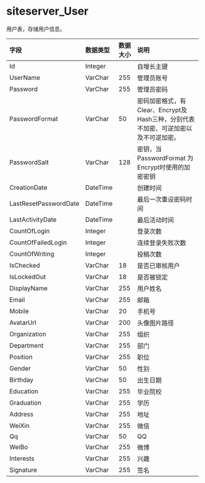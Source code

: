 # siteserver_User

用户表，存储用户信息。

| 字段 | 数据类型 | 数据大小 | 说明 |
| :----- | :----- | :----- | :----- |
|Id	|Integer|		|自增长主键|
|UserName	|VarChar	|255	|管理员账号|
|Password	|VarChar	|255	|管理员密码|
|PasswordFormat	|VarChar|	50	|密码加密格式，有Clear、Encrypt及Hash三种，分别代表不加密、可逆加密以及不可逆加密。|
|PasswordSalt	|VarChar	|128	|密钥，当 PasswordFormat 为Encrypt时使用的加密密钥|
|CreationDate	|DateTime	|	|创建时间|
|LastResetPasswordDate	|DateTime|		|最后一次重设密码时间|
|LastActivityDate	|DateTime	|	|最后活动时间|
|CountOfLogin	|Integer|		|登录次数|
|CountOfFailedLogin|	Integer	|	|连续登录失败次数|
|CountOfWriting	|Integer|		|投稿次数|
|IsChecked	|VarChar|	18	|是否已审核用户|
|IsLockedOut	|VarChar	|18	|是否被锁定|
|DisplayName	|VarChar	|255|	用户姓名|
|Email	|VarChar	|255	|邮箱|
|Mobile	|VarChar	|20	|手机号|
|AvatarUrl	|VarChar	|200	|头像图片路径|
|Organization	|VarChar	|255	|组织|
|Department	|VarChar	|255	|部门|
|Position	|VarChar|	255	|职位|
|Gender	|VarChar	|50	|性别|
|Birthday	|VarChar	|50	|出生日期|
|Education|	VarChar	|255	|毕业院校|
|Graduation	|VarChar|	255	|学历|
|Address	|VarChar|	255|	地址|
|WeiXin	|VarChar	|255	|微信|
|Qq	|VarChar	|50	|QQ|
|WeiBo	|VarChar|	255	|微博|
|Interests	|VarChar|	255	|兴趣|
|Signature|	VarChar|	255|	签名|